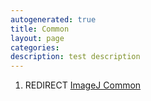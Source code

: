```yaml
---
autogenerated: true
title: Common
layout: page
categories: 
description: test description
---
```


1.  REDIRECT [ImageJ Common](ImageJ_Common)
